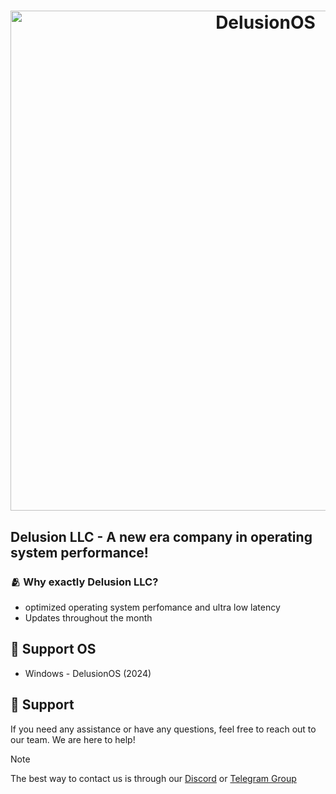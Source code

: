 <h1 align="center">
  <img src="https://github.com/Delusion-LLC/.github/blob/main/profile/delu.jpg" alt="DelusionOS" width="800"></a>
</h1>

## Delusion LLC - A new era company in operating system performance!

### 🫂 Why exactly Delusion LLC?
- optimized operating system perfomance and ultra low latency
- Updates throughout the month

## 🤖 Support OS
- Windows - DelusionOS (2024)

## 🤝 Support
If you need any assistance or have any questions, feel free to reach out to our team. We are here to help!
> [!NOTE]
> The best way to contact us is through our [Discord](https://dsc.gg/deluos) or [Telegram Group](https://t.me/DelusionGroup)
